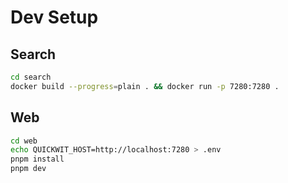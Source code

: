 # Dev Setup

## Search

```sh
cd search
docker build --progress=plain . && docker run -p 7280:7280 .
```

## Web

```sh
cd web
echo QUICKWIT_HOST=http://localhost:7280 > .env
pnpm install
pnpm dev
```

